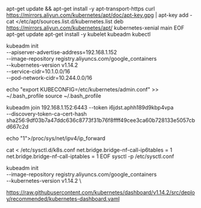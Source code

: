 apt-get update && apt-get install -y apt-transport-https
curl https://mirrors.aliyun.com/kubernetes/apt/doc/apt-key.gpg | apt-key add - 
cat <<EOF >/etc/apt/sources.list.d/kubernetes.list
deb https://mirrors.aliyun.com/kubernetes/apt/ kubernetes-xenial main
EOF  
apt-get update
apt-get install -y kubelet kubeadm kubectl


kubeadm init \
--apiserver-advertise-address=192.168.1.152 \
--image-repository registry.aliyuncs.com/google_containers \
--kubernetes-version v1.14.2 \
--service-cidr=10.1.0.0/16 \
--pod-network-cidr=10.244.0.0/16

echo "export KUBECONFIG=/etc/kubernetes/admin.conf" >> ~/.bash_profile
source ~/.bash_profile

kubeadm join 192.168.1.152:6443 --token i6jdst.aphh189d9kbp4vpa \
    --discovery-token-ca-cert-hash sha256:9df03b7a47ddc636c8773f31b76f8ffff49cee3ca60b728133e5057cbd667c2d

echo "1">/proc/sys/net/ipv4/ip_forward

cat <<EOF >  /etc/sysctl.d/k8s.conf
net.bridge.bridge-nf-call-ip6tables = 1
net.bridge.bridge-nf-call-iptables = 1
EOF
sysctl -p /etc/sysctl.conf


kubeadm init \
--image-repository registry.aliyuncs.com/google_containers \
--kubernetes-version v1.14.2 \

https://raw.githubusercontent.com/kubernetes/dashboard/v1.14.2/src/deploy/recommended/kubernetes-dashboard.yaml